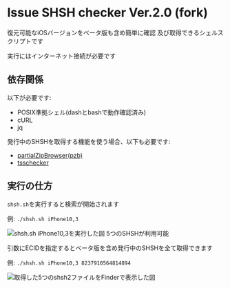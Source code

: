 # Issue SHSH checker Ver.2.0 (fork)
復元可能なiOSバージョンをベータ版も含め簡単に確認 及び取得できるシェルスクリプトです

実行にはインターネット接続が必要です

## 依存関係
以下が必要です:
- POSIX準拠シェル(dashとbashで動作確認済み)
- cURL
- jq

発行中のSHSHを取得する機能を使う場合、以下も必要です:
- [partialZipBrowser(pzb)](https://github.com/tihmstar/partialZipBrowser)
- [tsschecker](https://github.com/tihmstar/tsschecker)

## 実行の仕方
`shsh.sh`を実行すると検索が開始されます

例: `./shsh.sh iPhone10,3`

![shsh.sh iPhone10,3を実行した図 5つのSHSHが利用可能](Docs/test.png)

引数にECIDを指定するとベータ版を含め発行中のSHSHを全て取得できます

例: `./shsh.sh iPhone10,3 8237910564814894`

![取得した5つのshsh2ファイルをFinderで表示した図](Docs/shsh.png)
